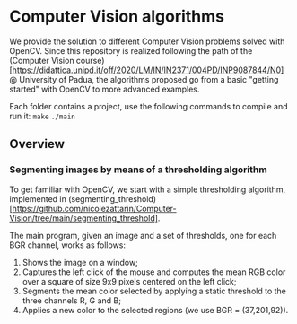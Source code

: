 # Computer Vision algorithms

We provide the solution to different Computer Vision problems solved with OpenCV. Since this repository is realized following the path of the (Computer Vision course)[https://didattica.unipd.it/off/2020/LM/IN/IN2371/004PD/INP9087844/N0] @ University of Padua, the algorithms proposed go from a basic "getting started" with OpenCV to more advanced examples.

Each folder contains a project, use the following commands to compile and run it:
`make`
`./main`

## Overview
### Segmenting images by means of a thresholding algorithm
To get familiar with OpenCV, we start with a simple thresholding algorithm, implemented in (segmenting_threshold)[https://github.com/nicolezattarin/Computer-Vision/tree/main/segmenting_threshold].

The main program, given an image and a set of thresholds, one for each BGR channel, works as follows:
1. Shows the image on a window;
2. Captures the left click of the mouse and computes the mean RGB color over a square of size 9x9 pixels centered on the left click;
3. Segments the mean color selected by applying a static threshold to the three channels R, G and B;
4. Applies a new color to the selected regions (we use BGR = (37,201,92)).